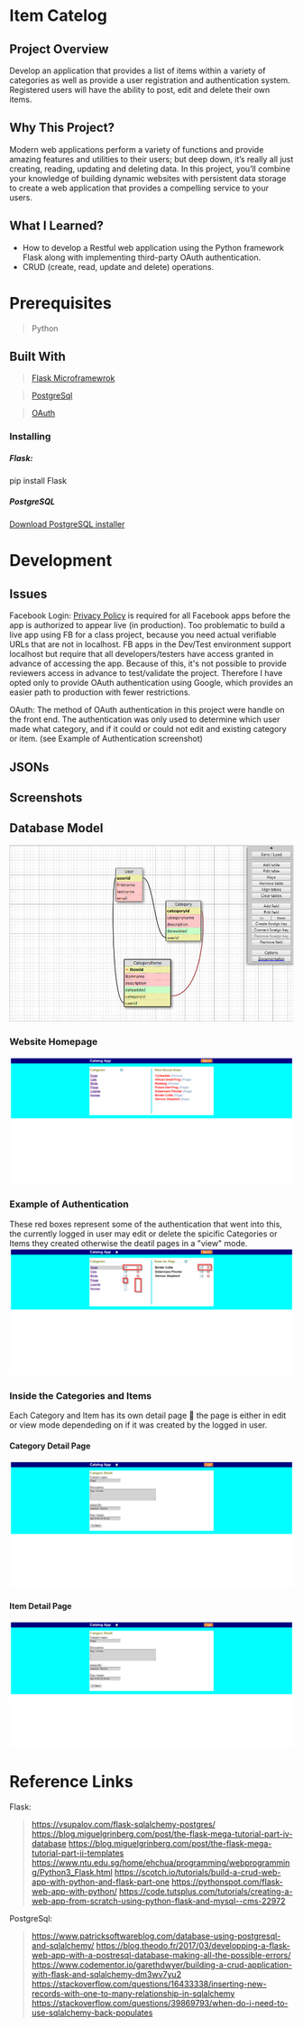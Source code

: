 # Item Catelog 

## Project Overview
Develop an application that provides a list of items within a variety of categories as well as provide a user registration and authentication system. Registered users will have the ability to post, edit and delete their own items.


## Why This Project?
Modern web applications perform a variety of functions and provide amazing features and utilities to their users; but deep down, it’s really all just creating, reading, updating and deleting data. In this project, you’ll combine your knowledge of building dynamic websites with persistent data storage to create a web application that provides a compelling service to your users.


## What I Learned?
- How to develop a Restful web application using the Python framework Flask along with implementing third-party OAuth authentication. 
- CRUD (create, read, update and delete) operations.

# Prerequisites

 > Python
 
## Built With 
>[Flask Microframewrok](http://flask.pocoo.org/)

>[PostgreSql](https://www.postgresql.org/)

>[OAuth](https://oauth.net/code/python/)

### Installing
##### Flask: 
pip install Flask

##### PostgreSQL
[Download PostgreSQL installer](http://www.postgresqltutorial.com/install-postgresql/)


# Development

## Issues
Facebook Login: [Privacy Policy](https://www.termsfeed.com/blog/privacy-policy-url-facebook-app/
) is required for all Facebook apps before the app is authorized to appear live (in production). Too problematic to build a live app using FB for a class project, because you need actual verifiable URLs that are not in localhost.  FB apps in the Dev/Test environment support localhost but require that all developers/testers have access granted in advance of accessing the app.  Because of this, it's not possible to provide reviewers access in advance to test/validate the project.  Therefore I have opted only to provide OAuth authentication using Google, which provides an easier path to production with fewer restrictions.

OAuth: The method of OAuth authentication in this project were handle on the front end. The authentication was only used to determine which user made what category, and if it could or could not edit and existing category or item. (see Example of Authentication screenshot)

## JSONs

## Screenshots
## Database Model 
<img src="ScreenShots/database_model.jpg">

### Website Homepage
<img src="ScreenShots/pic0.jpg">

### Example of Authentication
These red boxes represent some of the authentication that went into this, the currently logged in user may edit or delete the spicific Categories or Items they created otherwise the deatil pages in a "view" mode.
<img src="ScreenShots/pic1.jpg">
### Inside the Categories and Items
Each Category and Item has its own detail page 📃 the page is either in edit or view mode dependeding on if it was created by the logged in user.
#### Category Detail Page
<img src="ScreenShots/pic3.jpg">

#### Item Detail Page
<img src="ScreenShots/pic3.jpg">

# Reference Links
Flask:
> https://vsupalov.com/flask-sqlalchemy-postgres/
https://blog.miguelgrinberg.com/post/the-flask-mega-tutorial-part-iv-database
https://blog.miguelgrinberg.com/post/the-flask-mega-tutorial-part-ii-templates
https://www.ntu.edu.sg/home/ehchua/programming/webprogramming/Python3_Flask.html
https://scotch.io/tutorials/build-a-crud-web-app-with-python-and-flask-part-one
https://pythonspot.com/flask-web-app-with-python/
https://code.tutsplus.com/tutorials/creating-a-web-app-from-scratch-using-python-flask-and-mysql--cms-22972

PostgreSql:
> https://www.patricksoftwareblog.com/database-using-postgresql-and-sqlalchemy/
https://blog.theodo.fr/2017/03/developping-a-flask-web-app-with-a-postresql-database-making-all-the-possible-errors/
https://www.codementor.io/garethdwyer/building-a-crud-application-with-flask-and-sqlalchemy-dm3wv7yu2
https://stackoverflow.com/questions/16433338/inserting-new-records-with-one-to-many-relationship-in-sqlalchemy
https://stackoverflow.com/questions/39869793/when-do-i-need-to-use-sqlalchemy-back-populates








